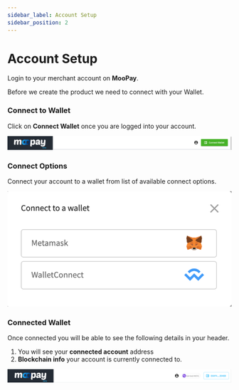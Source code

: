```yaml
---
sidebar_label: Account Setup
sidebar_position: 2
---
```


# Account Setup

Login to your merchant account on __MooPay__.

Before we create the product we need to connect with your Wallet.

### Connect to Wallet
Click on __Connect Wallet__ once you are logged into your account.

![Connect Wallet](/setup/connect/screen-connect-wallet.png)

### Connect Options
Connect your account to a wallet from list of available connect options.

![Select Wallet](/setup/connect/screen-select-wallet.png)

### Connected Wallet
Once connected you will be able to see the following details in your header.
1. You will see your __connected account__ address
2. __Blockchain info__ your account is currently connected to.

![Connected Wallet](/setup/connect/screen-connected-wallet.png)